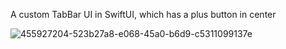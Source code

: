 A custom TabBar UI in SwiftUI, which has a plus button in center

![455927204-523b27a8-e068-45a0-b6d9-c5311099137e](https://github.com/user-attachments/assets/e14aa65d-2b1e-4626-8bec-b8166775e613)
